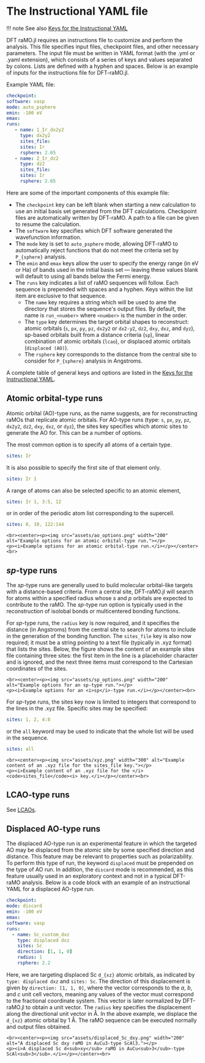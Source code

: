 # The Instructional YAML file

!!! note
    See also [Keys for the Instructional YAML](in-yaml-keys.md)

DFT raMO.jl requires an instructions file to customize and perform the analysis. This file specifies input files, checkpoint files, and other necessary parameters. The input file must be written in YAML format (with the .yml or .yaml extension), which consists of a series of keys and values separated by colons. Lists are defined with a hyphen and spaces. Below is an example of inputs for the instructions file for DFT-raMO.jl.

Example YAML file:
```yaml
checkpoint:
software: vasp
mode: auto_psphere
emin: -100 eV
emax:
runs:
   - name: 1_Ir_dx2y2
     type: dx2y2
     sites_file: 
     sites: Ir
     rsphere: 2.65
   - name: 2_Ir_dz2
     type: dz2
     sites_file: 
     sites: Ir
     rsphere: 2.65
```

Here are some of the important components of this example file:
  - The `checkpoint` key can be left blank when starting a new calculation to use an initial basis set generated from the DFT calculations. Checkpoint files are automatically written by DFT-raMO. A path to a file can be given to resume the calculation. 
  - The `software` key specifies which DFT software generated the wavefunction information.
  - The `mode` key is set to `auto_psphere` mode, allowing DFT-raMO to automatically reject functions that do not meet the criteria set by ``P_{sphere}`` analysis.
  - The `emin` and `emax` keys allow the user to specify the energy range (in eV or Ha) of bands used in the initial basis set — leaving these values blank will default to using all bands below the Fermi energy.
  - The `runs` key indicates a list of raMO sequences will follow. Each sequence is prepended with spaces and a hyphen. Keys within the list item are exclusive to that sequence.
      + The `name` key requires a string which will be used to ame the directory that stores the sequence's output files. By default, the name is `run_<number>` where `<number>` is the number in the order.
      + The `type` key determines the target orbital shapes to reconstruct: atomic orbitals (`s`, `px`, `py`, `pz`, `dx2y2` or `dx2-y2`, `dz2`, `dxy`, `dxz`, and `dyz`), sp-based orbitals built from a distance criteria (`sp`), linear combination of atomic orbitals (`lcao`), or displaced atomic orbitals (`displaced (AO)`).
      + The `rsphere` key corresponds to the distance from the central site to consider for ``P_{sphere}`` analysis in Angstroms.

A complete table of general keys and options are listed in the [Keys for the Instructional YAML](in-yaml-keys.md).

## Atomic orbital-type runs

Atomic orbital (AO)-type runs, as the name suggests, are for reconstructing raMOs that replicate atomic orbitals. For AO-type runs (type: `s`, `px`, `py`, `pz`, `dx2y2`, `dz2`, `dxy`, `dxz`, or `dyz`), the sites key specifies which atomic sites to generate the AO for. This can be a number of options.

The most common option is to specify all atoms of a certain type.

```yaml
sites: Ir
```

It is also possible to specify the first site of that element only.

```yaml
sites: Ir 1
```

A range of atoms can also be selected specific to an atomic element,

```yaml
sites: Ir 1, 3:5, 12
```

or in order of the periodic atom list corresponding to the supercell.

```yaml
sites: 8, 10, 122:144
```

```@raw html
<br><center><p><img src="assets/ao_options.png" width="200" alt="Example options for an atomic orbital-type run."></p>
<p><i>Example options for an atomic orbital-type run.</i></p></center><br>
```

## *sp*-type runs

The *sp*-type runs are generally used to build molecular orbital-like targets with a distance-based criteria. From a central site, DFT-raMO.jl will search for atoms within a specified radius whose *s* and *p* orbitals are expected to contribute to the raMO. The *sp*-type run option is typically used in the reconstruction of isolobal bonds or multicentered bonding functions. 

For *sp*-type runs, the `radius` key is now required, and it specifies the distance (in Angstroms) from the central site to search for atoms to include in the generation of the bonding function. The `sites_file` key is also now required; it must be a string pointing to a text file (typically in .xyz format) that lists the sites. Below, the figure shows the content of an example sites file containing three sites: the first item in the line is a placeholder character and is ignored, and the next three items must correspond to the Cartesian coordinates of the sites.

```@raw html
<br><center><p><img src="assets/sp_options.png" width="200" alt="Example options for an sp-type run."></p>
<p><i>Example options for an <i>sp</i>-type run.</i></p></center><br>
```

For *sp*-type runs, the sites key now is limited to integers that correspond to the lines in the .xyz file. Specific sites may be specified:
```yaml
sites: 1, 2, 4:8
```
or the `all` keyword may be used to indicate that the whole list will be used in the sequence.
```yaml
sites: all
```

```@raw html
<br><center><p><img src="assets/xyz.png" width="300" alt="Example content of an .xyz file for the sites_file key."></p>
<p><i>Example content of an .xyz file for the </i><code>sites_file</code><i> key.</i></p></center><br>
```

## LCAO-type runs
See [LCAOs](LCAO.md).

## Displaced AO-type runs
The displaced AO-type run is an experimental feature in which the targeted AO may be displaced from the atomic site by some specified direction and distance. This feature may be relevant to properties such as polarizability. To perform this type of run, the keyword `displaced` must be prepended on the type of AO run. In addition, the `discard` mode is recommended, as this feature usually used in an exploratory context and not in a typical DFT-raMO analysis. Below is a code block with an example of an instructional YAML for a displaced AO-type run.

```yaml
checkpoint:
mode: discard
emin: -100 eV
emax: 
software: vasp
runs:
  - name: Sc_custom_dxz
    type: displaced dxz
    sites: Sc
    direction: [1, 1, 0]
    radius: 1
    rsphere: 2.2
```

Here, we are targeting displaced Sc ``d_{xz}`` atomic orbitals, as indicated by `type: displaced dxz` and `sites: Sc`. The direction of this displacement is given by `direction: [1, 1, 0]`, where the vector corresponds to the *a*, *b*, and *c* unit cell vectors, meaning any values of the vector must correspond to the fractional coordinate system. This vector is later normalized by DFT-raMO.jl to obtain a unit vector. The `radius` key specifies the displacement along the directional unit vector in Å. In the above example, we displace the ``d_{xz}`` atomic orbital by 1 Å. The raMO sequence can be executed normally and output files obtained.

```@raw html
<br><center><p><img src="assets/displaced_Sc_dxy.png" width="200" alt="A displaced Sc dxy raMO in AuCu3-type ScAl3."></p>
<p><i>A displaced Sc d<sub>xy</sub> raMO in AuCu<sub>3</sub>-type ScAl<sub>3</sub>.</i></p></center><br>
```